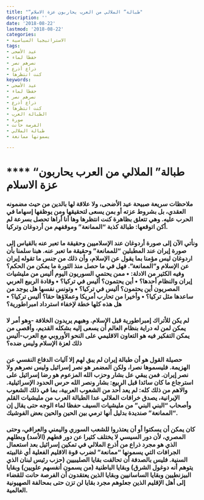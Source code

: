 ```yaml
---
title: "“طبالة” الملالي من العرب يحاربون عزة الاسلام"
description: ''
date: '2018-08-22'
lastmod: '2018-08-22'
categories:
- الاستراتيجيا السياسية
tags:
- عيد الأضحى
- حفظا لماء
- نصرهم نصر
- ذراع أذرع
- كنت انتظرها
keywords:
- عيد الأضحى
- حفظا لماء
- نصرهم نصر
- ذراع أذرع
- كنت انتظرها
- الطبالة العرب
- صورة
- الفرصة حانت
- طبالة الملالي
- يسمونها ممانعة

---
```

# **** **“طبالة” الملالي من العرب يحاربون عزة الاسلام**

### ملاحظات سريعة صبيحة عيد الأضحى، ولا علاقة لها بالدين من حيث مضمونه العقدي، بل بشروط عزته أو بمن يسعى لتحقيقها ومن يوظفها إسهاما في الحرب عليه. وهي تتعلق بظاهرة كنت انتظرها وها أنا أراها تحصل بسرعة لم أكن اتوقعها: طبالة كذبة “الممانعة” وموقفهم من أردوغان وتركيا.

### ونأتي الآن إلى صورة أردوغان عند الإسلاميين وحقيقة ما تعبر عنه بالقياس إلى صورة إيران عند المطبلين “للممانعة” وحقيقة ما تعبر عنه. هبنا سلمنا بأن اردوغان ليس مؤمنا بما يقول عن الإسلام، وأن ذلك من جنس ما تقوله إيران عن الإسلام و”الممانعة”. فهل في ما حصل منذ الثورة ما يمكن من الحكم؟ وفيه الكثير من الادلة: • ممن يحتمي السوريون اليوم أليس من مليشيات إيران والنظام أحدها؟ • أين يحتمون؟ أليس في تركيا؟ • وقادة الربيع العربي المصريون أين يحتمون؟ أليس في تركيا؟ • وتونس نفسها هل يوجد من ساعدها مثل تركيا؟ • وأخيرا من تحارب أمريكا وعملاؤها حقا؟ أليس تركيا؟ • هل هذه كلها خطة لإخفاء استرداد امبراطورية؟

### لم يكن للأتراك إمبراطورية قبل الإسلام. وهبهم يريدون الخلافة -وهو أمر لا يمكن لمن له دراية بنظام العالم أن يسعى إليه بشكله القديم، وأقصى من يمكن التفكير فيه هو التعاون الاقليمي على النحو الأوروبي مع العرب-أليس ذلك لعزة الإسلام وليس ضده؟

### حصيلة القول هو أن طبالة إيران لم يبق لهم إلا آليات الدفاع النفسي عن الهزيمة. فليسموها نصرا، ولكن المضمر هو نصر إسرائيل وليس نصرهم ولا نصر إيران. فمن يبقي عل بشار وحزب الله المزعوم هو رضا إسرائيل على استرجاع ما كان سائدا قبل الربيع: بشار ونصر الله حرس الحدود الإسرائيلية. والاهم من ذلك كله: لم يعد أحد من الشعوب العربية، بما في ذلك الشعوب الإيرانية، يصدق خرافات الملالي عدا الطبالة العرب من مليشيات القلم وأصحاب “البني البني” من مليشيات السيف حفظا لماء الوجه حتى يقال إن “الممانعة” صنديدة بدليل أنها ترمي بين الحين والحين بعض الفوشيك.

### كان يمكن أن يسكتوا أو أن يعتذروا للشعب السوري واليمني والعراقي، وحتى المصري، لأن دور السيسي لا يختلف كثيرا عن دور قطهم (الأسد) وبطلهم الذي هو مجرد ذراع من أذرع الملالي في تمكين إسرائيل بعد استعمال الجرافات التي يسمونها “ممانعة” لضرب قوة الاقليم الفعلية أي غالبيته السنية. فليس بالصدفة أن تحالفت بقايا الصليبيين (حزب رئيس لبنان الذي يتوهم أنه دوغول الشرق) وبقايا الباطنية (من يسمون أنفسهم علويين) وبقايا البيزنطيين وبقايا الساسانيين وبقايا الذين يعتقدون أن الفرصة حانت للقضاء إلى أهل الإقليم الذين جعلوهم مجرد بقايا لن تزن حتى بمحالفة الصهيونية العالمية.

###